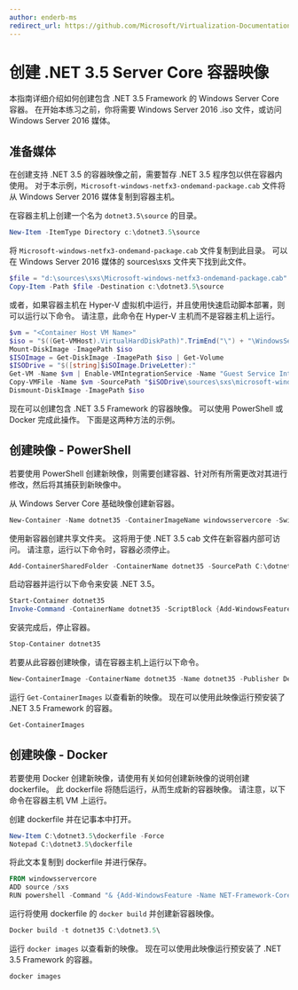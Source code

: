 ```yaml
---
author: enderb-ms
redirect_url: https://github.com/Microsoft/Virtualization-Documentation/tree/master/windows-container-samples
---
```



# 创建 .NET 3.5 Server Core 容器映像

本指南详细介绍如何创建包含 .NET 3.5 Framework 的 Windows Server Core 容器。 在开始本练习之前，你将需要 Windows Server 2016 .iso 文件，或访问 Windows Server 2016 媒体。

## 准备媒体

在创建支持 .NET 3.5 的容器映像之前，需要暂存 .NET 3.5 程序包以供在容器内使用。 对于本示例，`Microsoft-windows-netfx3-ondemand-package.cab` 文件将从 Windows Server 2016 媒体复制到容器主机。

在容器主机上创建一个名为 `dotnet3.5\source` 的目录。

```powershell
New-Item -ItemType Directory c:\dotnet3.5\source
```

将 `Microsoft-windows-netfx3-ondemand-package.cab` 文件复制到此目录。 可以在 Windows Server 2016 媒体的 sources\sxs 文件夹下找到此文件。

```powershell
$file = "d:\sources\sxs\Microsoft-windows-netfx3-ondemand-package.cab"
Copy-Item -Path $file -Destination c:\dotnet3.5\source
``` 
    
或者，如果容器主机在 Hyper-V 虚拟机中运行，并且使用快速启动脚本部署，则可以运行以下命令。 请注意，此命令在 Hyper-V 主机而不是容器主机上运行。 

```powershell
$vm = "<Container Host VM Name>"
$iso = "$((Get-VMHost).VirtualHardDiskPath)".TrimEnd("\") + "\WindowsServerTP4.iso"
Mount-DiskImage -ImagePath $iso
$ISOImage = Get-DiskImage -ImagePath $iso | Get-Volume
$ISODrive = "$([string]$iSOImage.DriveLetter):"
Get-VM -Name $vm | Enable-VMIntegrationService -Name "Guest Service Interface"
Copy-VMFile -Name $vm -SourcePath "$iSODrive\sources\sxs\microsoft-windows-netfx3-ondemand-package.cab" -DestinationPath "c:\dotnet3.5\source\microsoft-windows-netfx3-ondemand-package.cab" -FileSource Host -CreateFullPath
Dismount-DiskImage -ImagePath $iso
```

现在可以创建包含 .NET 3.5 Framework 的容器映像。 可以使用 PowerShell 或 Docker 完成此操作。 下面是这两种方法的示例。

## 创建映像 - PowerShell

若要使用 PowerShell 创建新映像，则需要创建容器、针对所有所需更改对其进行修改，然后将其捕获到新映像中。

从 Windows Server Core 基础映像创建新容器。

```powershell
New-Container -Name dotnet35 -ContainerImageName windowsservercore -SwitchName "Virtual Switch"
```

使用新容器创建共享文件夹。 这将用于使 .NET 3.5 cab 文件在新容器内部可访问。  请注意，运行以下命令时，容器必须停止。

```powershell
Add-ContainerSharedFolder -ContainerName dotnet35 -SourcePath C:\dotnet3.5\source -DestinationPath c:\sxs
```

启动容器并运行以下命令来安装 .NET 3.5。

```powershell
Start-Container dotnet35
Invoke-Command -ContainerName dotnet35 -ScriptBlock {Add-WindowsFeature -Name NET-Framework-Core -Source c:\sxs} -RunAsAdministrator
```

安装完成后，停止容器。

```powershell
Stop-Container dotnet35
```

若要从此容器创建映像，请在容器主机上运行以下命令。

```powershell
New-ContainerImage -ContainerName dotnet35 -Name dotnet35 -Publisher Demo -Version 1.0
```

运行 `Get-ContainerImages` 以查看新的映像。 现在可以使用此映像运行预安装了 .NET 3.5 Framework 的容器。

```powershell
Get-ContainerImages
```

## 创建映像 - Docker
 
若要使用 Docker 创建新映像，请使用有关如何创建新映像的说明创建 dockerfile。 此 dockerfile 将随后运行，从而生成新的容器映像。 请注意，以下命令在容器主机 VM 上运行。

创建 dockerfile 并在记事本中打开。

```powershell
New-Item C:\dotnet3.5\dockerfile -Force
Notepad C:\dotnet3.5\dockerfile
```

将此文本复制到 dockerfile 并进行保存。

```powershell
FROM windowsservercore
ADD source /sxs
RUN powershell -Command "& {Add-WindowsFeature -Name NET-Framework-Core -Source c:\sxs}"
```

运行将使用 dockerfile 的 `docker build` 并创建新容器映像。

```powershell
Docker build -t dotnet35 C:\dotnet3.5\
```

运行 `docker images` 以查看新的映像。 现在可以使用此映像运行预安装了 .NET 3.5 Framework 的容器。

```powershell
docker images
```


<!--HONumber=May16_HO3-->


